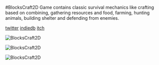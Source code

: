 #BlocksCraft2D
Game contains classic survival mechanics like crafting based on combining, gathering resources and food, farming, hunting animals, building shelter and defending from enemies.

[twitter](https://twitter.com/andreypamone) [indiedb](https://www.indiedb.com/games/blockscraft2d) [itch](https://pamone.itch.io/blockscraft2d)

![BlocksCraft2D](https://media.indiedb.com/images/games/1/62/61898/world.1.png)

![BlocksCraft2D](https://media.indiedb.com/images/games/1/62/61898/2.4.png)

![BlocksCraft2D](https://media.indiedb.com/images/games/1/62/61898/2020-11-07_164648.png)
